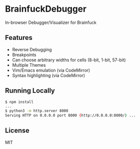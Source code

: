 # BrainfuckDebugger

In-browser Debugger/Visualizer for Brainfuck

## Features

* Reverse Debugging
* Breakpoints
* Can choose arbitrary widths for cells (8-bit, 1-bit, 57-bit)
* Multiple Themes
* Vim/Emacs emulation (via CodeMirror)
* Syntax highlighting (via CodeMirror)

## Running Locally

```bash
$ npm install
...
$ python3 -m http.server 8000
Serving HTTP on 0.0.0.0 port 8000 (http://0.0.0.0:8000/) ...
```

## License

MIT
